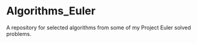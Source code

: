 # Algorithms_Euler

A repository for selected algorithms from some of my Project Euler solved problems.
